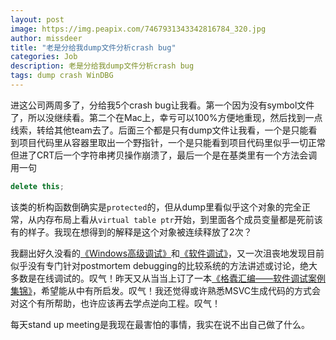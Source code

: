 ```yaml
---
layout: post
image: https://img.peapix.com/7467931343342816784_320.jpg
author: missdeer
title: "老是分给我dump文件分析crash bug"
categories: Job
description: 老是分给我dump文件分析crash bug
tags: dump crash WinDBG
---
```

进这公司两周多了，分给我5个crash bug让我看。第一个因为没有symbol文件了，所以没继续看。第二个在Mac上，幸亏可以100%方便地重现，然后找到一点线索，转给其他team去了。后面三个都是只有dump文件让我看，一个是只能看到项目代码里从容器里取出一个野指针，一个是只能看到项目代码里似乎一切正常但进了CRT后一个字符串拷贝操作崩溃了，最后一个是在基类里有一个方法会调用一句

```cpp
delete this;
```

该类的析构函数倒确实是`protected`的，但从dump里看似乎这个对象的完全正常，从内存布局上看从`virtual table ptr`开始，到里面各个成员变量都是死前该有的样子。我现在想得到的解释是这个对象被连续释放了2次？

我翻出好久没看的[《Windows高级调试》](http://book.douban.com/subject/3781532/)和[《软件调试》](http://book.douban.com/subject/3088353/)，又一次沮丧地发现目前似乎没有专门针对postmortem debugging的比较系统的方法讲述或讨论，绝大多数是在线调试的。叹气！昨天又从当当上订了一本[《格蠹汇编——软件调试案例集锦》](http://book.douban.com/subject/22994051/)，希望能从中有所启发。叹气！我还觉得或许熟悉MSVC生成代码的方式会对这个有所帮助，也许应该再去学点逆向工程。叹气！

每天stand up meeting是我现在最害怕的事情，我实在说不出自己做了什么。
